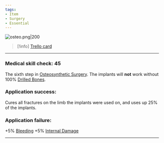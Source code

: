 ```yaml
---
tags:
- Item
- Surgery
- Essential
---
```


![osteo.png\|200](/Items/Osteosynthesis%20Implants%20-%20Attachments/6718845db30472d958dd7bfa.png)

> [!info] [Trello card](https://trello.com/c/FcEQtNS0/76-osteosynthesis-implants)

---

### Medical skill check: 45

The sixth step in [Osteosynthetic Surgery](../Procedures/Osteosynthetic%20Surgery.md). The implants will **not** work without 100% [Drilled Bones](../Surgery/Drilled%20Bones.md).

### Application success:

Cures all fractures on the limb the implants were used on, and uses up 25% of the implants.

### Application failure:

\+5% [Bleeding](../Any%20bodypart/Bleeding.md)
\+5% [Internal Damage](../Any%20bodypart/archived/Internal%20Damage.md)

---

